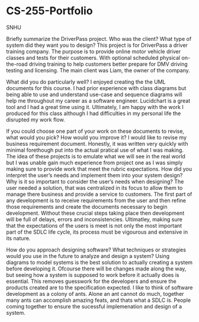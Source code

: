 # CS-255-Portfolio
SNHU

Briefly summarize the DriverPass project. Who was the client? What type of system did they want you to design?
This project is for DriverPass a driver training company. The purpose is to provide online motor vehicle driver classes and tests for their customers. With optional scheduled physical on-the-road driving training to help customers better prepare for DMV driving testing and licensing. The main client was Liam, the owner of the company.

What did you do particularly well?
I enjoyed creating the the UML documents for this course. I had prior experience with class diagrams but being able to use and understand use-case and sequence diagrams will help me throughout my career as a software engineer. Lucidchart is a great tool and I had a great time using it. Ultimately, I am happy with the work I produced for this class although I had difficulties in my personal life the disrupted my work flow. 

If you could choose one part of your work on these documents to revise, what would you pick? How would you improve it?
I would like to revise my business requirement document. Honestly, it was written very quickly with minimal forethough put into the actual pratical use of what I was making. The idea of these projects is to emulate what we will see in the real world but I was unable gain much experience from project one as I was simply making sure to provide work that meet the rubric expectations. 
How did you interpret the user’s needs and implement them into your system design? Why is it so important to consider the user’s needs when designing?
The user needed a solution, that was centralized in its focus to allow them to manage there business and provide a service to customers. The first part of any development is to receive requirements from the user and then refine those requirements and create the documents necessary to begin development. Without these crucial steps taking place then development will be full of delays, errors and inconsistencies. Ultimatley, making sure that the expectations of the users is meet is not only the most important part of the SDLC life cycle, its process must be vigourous and extensive in its nature. 

How do you approach designing software? What techniques or strategies would you use in the future to analyze and design a system?
Using diagrams to model systems is the best solution to actually creating a system before developing it. Ofcourse there will be changes made along the way, but seeing how a system is supposed to work before it actually does is essential. This removes guesswork for the developers and ensure the products created are to the specification expected. I like to think of software development as a colony of ants. Alone an ant cannot do much, together many ants can accomplish amazing feats, and thats what a SDLC is. People coming together to ensure the sucessful implemenation and design of a system. 
